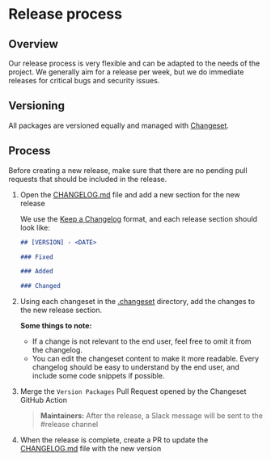 # Release process

## Overview

Our release process is very flexible and can be adapted to the needs of the project. We generally aim for a release per
week, but we do immediate releases for critical bugs and security issues.

## Versioning

All packages are versioned equally and managed with [Changeset](https://github.com/changesets/changesets).

## Process

Before creating a new release, make sure that there are no pending pull requests that should be included in the release.

1. Open the [CHANGELOG.md](./CHANGELOG.md) file and add a new section for the new release

   We use the [Keep a Changelog](https://keepachangelog.com/en/1.1.0/) format, and each release section should look
   like:

   ```md
   ## [VERSION] - <DATE>

   ### Fixed

   ### Added

   ### Changed
   ```

2. Using each changeset in the [.changeset](./.changeset) directory, add the changes to the new release section.

   **Some things to note:**

   - If a change is not relevant to the end user, feel free to omit it from the changelog.
   - You can edit the changeset content to make it more readable. Every changelog should be easy to understand by the
     end user, and include some code snippets if possible.

3. Merge the `Version Packages` Pull Request opened by the Changeset GitHub Action

   > **Maintainers:** After the release, a Slack message will be sent to the #release channel

4. When the release is complete, create a PR to update the [CHANGELOG.md](./CHANGELOG.md) file with the new version
